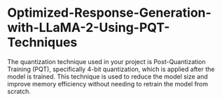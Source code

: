 # Optimized-Response-Generation-with-LLaMA-2-Using-PQT-Techniques
The quantization technique used in your project is Post-Quantization Training (PQT), specifically 4-bit quantization, which is applied after the model is trained. This technique is used to reduce the model size and improve memory efficiency without needing to retrain the model from scratch. 
